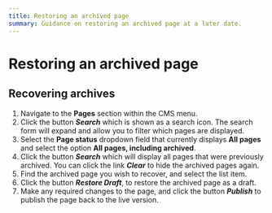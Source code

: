 ```yaml
---
title: Restoring an archived page
summary: Guidance on restoring an archived page at a later date.
---
```


# Restoring an archived page

## Recovering archives

1. Navigate to the **Pages** section within the CMS menu.
2. Click the button ***Search*** which is shown as a search icon. The search form will expand and allow you to filter which pages are displayed.
3. Select the **Page status** dropdown field that currently displays **All pages** and select the option **All pages, including archived**.
4. Click the button ***Search*** which will display all pages that were previously archived. You can click the link ***Clear*** to hide the archived pages again.
5. Find the archived page you wish to recover, and select the list item.
6. Click the button ***Restore Draft***, to restore the archived page as a draft.
7. Make any required changes to the page, and click the button ***Publish*** to publish the page back to the live version.
